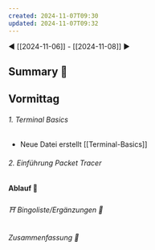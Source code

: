 ```yaml
---
created: 2024-11-07T09:30
updated: 2024-11-07T09:32
---
```

​◀ [[2024-11-06]] - [[2024-11-08]] ▶
## Summary 🌲
## Vormittag
###### 1. Terminal Basics
* Neue Datei erstellt [[Terminal-Basics]]
###### 2. Einführung Packet Tracer
#### Ablauf 🧭
###### ⛩ Bingoliste/Ergänzungen 🐾
###### Zusammenfassung 🌲